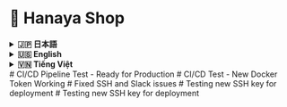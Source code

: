 # 🌸 Hanaya Shop

<details>
<summary><strong>🇯🇵 日本語</strong></summary>

## 目次

-   [🔗 リンク](#links-jp)
-   [🛠️ インストール/セットアップのご案内](#install-jp)
-   [概要](#overview-jp)
-   [🎯 プロジェクト目的](#goals-jp)
-   [🌟 機能](#features-jp)
    -   [👤 顧客向け](#customers-jp)
    -   [🛠️ 管理者向け](#admin-section)
-   [🛠️ 技術スタック](#tech-jp)
    -   [💡 ハイライトと実運用効果](#highlights-jp)
-   [🗂️ ディレクトリ構成](#structure-jp)
-   [🚀 今後の改善点](#future-jp)

## 🔗 リンク <a id="links-jp"></a>

-   ウェブサイト: [Hanaya Shop](http://hanayashop.com)
-   デモ動画: [YouTube デモ](https://youtu.be/MLeE64xe4O0)

## 🎯 テスト用アカウント <a id="test-accounts-jp"></a>

**Hanaya Shopを登録前に体験してみてください！** 以下のテストアカウントを使用して、新しいアカウントを作成することなく、すべての顧客向け機能を完全無料でお試しいただけます。

| メールアドレス              | パスワード   | 備考                    |
|-----------------------------|-------------|------------------------|
| testuser0@gmail.com         | 123456789   | 完全無料でご利用可能      |
| testuser1@gmail.com         | 123456789   | 全機能をお試しできます    |
| testuser2@gmail.com         | 123456789   | お気軽にご体験ください    |
| testuser3@gmail.com         | 123456789   | 安心してご利用ください    |
| testuser4@gmail.com         | 123456789   | すべて無料です          |
| testuser5@gmail.com         | 123456789   | ご自由にお使いください    |
| testuser6@gmail.com         | 123456789   | 制限なくご利用可能      |
| testuser7@gmail.com         | 123456789   | 気軽にお試しください      |
| testuser8@gmail.com         | 123456789   | 完全フリーアクセス      |
| testuser9@gmail.com         | 123456789   | 無料体験アカウント      |

💡 **使用方法**: ログインページでいずれかのアカウントでログインし、商品閲覧・購入・チャットボット・多言語切替など、顧客向け機能を自由にお試しください。

## 🛠️ インストール/セットアップのご案内 <a id="install-jp"></a>

-   本番環境（Production）: [DEPLOYMENT_GUIDE.md](./%23GUIDE/DEPLOYMENT_GUIDE.md)
-   開発環境（Developing）: [README_DEV.md](./%23GUIDE/README_DEV.md)

![Hanaya Shop Hero Banner](.github/images/jp/hero-banner.png)
<div align="center">

_メインページのイメージ_

</div>

## 概要 <a id="overview-jp"></a>

ベトナムでは、特に祝祭期に、鮮度が短い花が売れ残り、価値を生む前に廃棄されてしまう課題が存在します。販売機会の逸失と需要とのミスマッチが、事業者の損失と社会的な無駄を生み出しています。

**Hanaya Shop**は、この「もったいない」をテクノロジーで減らすために生まれたオンライン・フラワーショップです。販売者の露出を広げ、顧客との接点を増やし、最適なタイミングで最適な顧客に花を届ける——そのためのプロダクトとして設計されています。直感的なUI/UX、堅牢な在庫・注文・決済ドメイン、運用に耐える管理機能を備え、将来的には販売者と顧客のマッチングをさらに高度化して、廃棄ゼロに近づけることを目指します。

<div align="center">
<img src=".github/images/all/trash1.png" alt="poor flower" width="800"/>

_花の廃棄問題の実態_

</div>

---

## 🎯 プロジェクト目的 <a id="goals-jp"></a>

-   現実の課題（廃棄）に向き合い、販売機会と需要のマッチングを最適化する
-   花屋向けにシンプルで拡張性の高いECプラットフォームを提供し、導入/運用コストを下げる
-   在庫・注文・決済の業務を安全に自動化し、人的ミスを減らす
-   管理者ダッシュボードで売上・在庫・人気商品などを可視化し、意思決定を高速化する
-   将来的な外部連携（決済、地図、通知、レコメンド）に備えた拡張性を確保する

---

## 🌟 機能 <a id="features-jp"></a>

### 👤 顧客向け <a id="customers-jp"></a>

-   商品一覧・詳細、カテゴリ/用途/価格のフィルタリング
-   ベストセラーや特価商品のハイライト表示
-   カート、注文作成、購入履歴
-   多言語切替（日本語/英語/ベトナム語）
-   注文ステータスに応じたメール通知
-   チャットボットによる購買サポート
-   直感的な住所選択（地図API連携）
-   多様な決済手段（代金引換、銀行カード、PayPal）

<div align="center">

<img src=".github/images/jp/customer-features.png" alt="Customer Features Screenshot" width="850"/>

<img src=".github/images/jp/customer-features2.png" alt="Customer Features Screenshot" width="850"/>
<img src=".github/images/jp/customer-features3.png" alt="Customer Features Screenshot" width="850"/>

</div>

### 🛠️ 管理者向け <a id="admin-section"></a>

-   商品カテゴリ・商品 CRUD（表示/非表示切替含む）
-   注文の承認/キャンセル/ステータス更新、効率的な処理 UI
-   在庫監視（売り切れ/閾値接近の把握）
-   月次売上などのダッシュボード指標・統計
-   顧客管理、購入傾向の把握

<div align="center">

<img src=".github/images/jp/admin-dashboard.png" alt="Admin Dashboard Screenshot" width="850"/>

<img src=".github/images/jp/order.png" alt="Admin Dashboard Screenshot" width="850"/>

</div>

---

## 🛠️ 技術スタック <a id="tech-jp"></a>

| 技術           | 目的                           |
| -------------- | ------------------------------ |
| PHP 8.2        | バックエンド開発               |
| Laravel 12.2   | PHP バックエンドフレームワーク |
| JavaScript     | フロントエンド開発             |
| Vite           | 高速フロントエンドビルド       |
| Blade          | サーバーサイド UI テンプレート |
| Tailwind CSS   | UI デザイン                    |
| TinyMCE        | リッチテキストエディタ         |
| MySQL          | データベース                   |
| Redis          | キャッシュ・キュー             |
| nginx          | Web サーバー                   |
| Docker Compose | パッケージ化・デプロイ         |

### 💡 ハイライトと実運用効果（Highlights & Impact） <a id="highlights-jp"></a>

-   Docker Compose: 環境差異を排除し、1コマンドで導入。本番更新はイメージ差し替えで安全・迅速。
-   SSR + Tailwind: 初期表示が速くSEOに有利。離脱率を抑制し、コンバージョン改善。
-   キュー（Redis）: メール通知や重い処理を非同期化し、応答速度を安定化。
-   チャットボット: 購入前の疑問解消を自動化し、カゴ落ちを削減。
-   TinyMCE: 記事/販促の表現力向上で集客を強化。
-   複数決済（代金引換・カード・PayPal）: 決済ハードルを下げ、成約率を向上。

<div align="center">
<img src=".github/images/all/performance.png" alt="pagespeed.web.dev" width="850"/>

_pagespeed.web.dev_

<img src=".github/images/all/performance2.png" alt="webpagetest.org" width="850"/>

_webpagetest.org_

**_システムパフォーマンス指標_**

</div>

---

## 🗂️ ディレクトリ構成 <a id="structure-jp"></a>

```bash
hanaya-shop/
├── app/                # コントローラー、モデル、サービス
│   ├── Console/        # Artisanコマンド
│   ├── Http/           # コントローラー、ミドルウェア、リクエスト
│   ├── Models/         # モデル
│   ├── Notifications/  # 通知
│   ├── Providers/      # サービスプロバイダー
│   ├── Services/       # サービスクラス
│   └── View/           # Bladeコンポーネント
├── bootstrap/          # Laravel初期化
│   └── cache/          # キャッシュ
├── config/             # システム設定
├── database/           # マイグレーション・シーダー・ファクトリー
│   ├── factories/
│   ├── migrations/
│   ├── seeders/
│   └── sql/
├── public/             # 画像・エントリポイント
│   ├── build/
│   ├── fixed_resources/
│   ├── images/
│   └── js/
├── resources/          # CSS・JS・Bladeテンプレート・言語
│   ├── css/
│   ├── js/
│   ├── lang/
│   └── views/
├── routes/             # Web/APIルーティング
│   ├── admin.php
│   ├── auth.php
│   ├── console.php
│   ├── user.php
│   └── web.php
├── storage/            # アップロード・ログ
│   ├── framework/
│   └── logs/
├── tests/              # ユニット・機能テスト
│   ├── Feature/
│   └── Unit/
├── Dockerfile          # Docker設定
├── docker-compose.yml  # Docker環境構築
└── README.md           # ドキュメント
```

## 🚀 今後の改善点 <a id="future-jp"></a>

### I. インフラストラクチャと展開の強化

1. **クラウドインフラのアップグレード**
   - **目的**: AWSまたはAzureサービスを使用してプロジェクトを展開し、スケーラビリティと統合サービスを活用する
   - **現状**: 現在はContaboサービスを使用しており、スケーラビリティが限られている

2. **CI/CDの自動化**
   - **目的**: ソースコード変更時に自動的にデプロイするCI/CDプロセスを強化し、展開時間を短縮
   - **現状**: 基本的なデプロイスクリプトはあるが、自動化されたパイプラインはない

3. **セキュリティ強化**
   - **目的**: SSL証明書を追加し、HTTPSを実装してユーザーセキュリティを向上
   - **現状**: 証明書の基本的な構造は存在するが完全には実装されていない

### II. ユーザーエクスペリエンスの向上

4. **AI強化型チャットボット**
   - **目的**: ChatGPT APIを使用してチャットボットを改良し、よりスマートな応答とユーザーの説明から商品を推薦する機能を実現
   - **現状**: 事前定義されたシナリオに基づく基本的なチャットボットが存在

5. **地図APIの統合**
   - **目的**: Maps APIを追加して、顧客と配送スタッフが正確に位置を特定できるようにする
   - **現状**: 地図連携は実装されていない

6. **インタラクティブ機能**
   - **目的**: ショート動画、ミニゲーム、クーポンを追加して、買い物中のエンゲージメントを高める
   - **現状**: これらのインタラクティブ機能はまだ実装されていない

7. **注文追跡の強化**
   - **目的**: 注文追跡機能と配送スタッフ向け追跡ページを追加
   - **現状**: 詳細な追跡なしの基本的な注文管理が存在

### III. 管理・運用の改善

8. **管理者向け静的コンテンツ管理**
   - **目的**: fixed-resources内の画像やテキストを管理するための管理ページを追加し、コンテンツ編集を容易にする
   - **現状**: 静的リソースは`public/fixed_resources`に保存されているが、管理インターフェースがない

9. **動的コンテンツの多言語対応**
   - **目的**: データベースに保存されているコンテンツに対する多言語機能を開発
   - **現状**: 現在は静的コンテンツのみが複数言語に対応

10. **商品分類のためのOOP適用**
    - **目的**: 商品タイプをより良く管理するためにOOPでコードアーキテクチャを改善
    - **現状**: 商品モデルの構造は存在するが階層的な実装はされていない

### IV. ビジネスと拡張の改善

11. **実際の決済連携**
    - **目的**: 銀行や電子ウォレットと連携して実際の決済処理を行う
    - **現状**: PaymentServiceの構造は存在するが、実際の決済ゲートウェイとの連携はない

12. **マーケットプレイス展開**
    - **目的**: 単一ショップではなく、複数の出店者を持つEコマースプラットフォームに発展
    - **現状**: 現在は単一店舗モデルとして運営

---

</details>

<details>
<summary><strong>🇺🇸 English</strong></summary>

## Table of Contents

-   [🔗 Links](#links-en)
-   [🛠️ Installation / Setup](#install-en)
-   [Overview](#overview-en)
-   [🎯 Project Goals](#goals-en)
-   [🌟 Features](#features-en)
    -   [👤 For Customers](#customers-en)
    -   [🛠️ For Admins](#admin-en)
-   [🛠️ Technologies Used](#tech-en)
    -   [💡 Highlights & Real-world Impact](#highlights-en)
-   [🗂️ Project Structure](#structure-en)
-   [🚀 Future Improvements](#future-en)

## 🔗 Links <a id="links-en"></a>

-   Website: [Hanaya Shop](http://hanayashop.com)
-   Demo video: [YouTube Demo](https://youtu.be/MLeE64xe4O0)

## 🎯 Test Accounts <a id="test-accounts-en"></a>

**Experience Hanaya Shop before registering!** Use one of the following test accounts to explore all customer features completely free without creating a new account.

| Email                      | Password    | Note                              |
|----------------------------|-------------|-----------------------------------|
| testuser0@gmail.com        | 123456789   | Completely free to use            |
| testuser1@gmail.com        | 123456789   | Try all features                  |
| testuser2@gmail.com        | 123456789   | Feel free to explore              |
| testuser3@gmail.com        | 123456789   | Safe to use                       |
| testuser4@gmail.com        | 123456789   | Everything is free                |
| testuser5@gmail.com        | 123456789   | Use freely                        |
| testuser6@gmail.com        | 123456789   | No restrictions                   |
| testuser7@gmail.com        | 123456789   | Casual testing welcome            |
| testuser8@gmail.com        | 123456789   | Full free access                  |
| testuser9@gmail.com        | 123456789   | Free trial account                |

💡 **How to use**: Log in with any of these accounts on the login page and freely explore all customer features such as browsing, purchasing, chatbot, and language switching.

## 🛠️ Installation / Setup <a id="install-en"></a>

-   Production guide: [DEPLOYMENT_GUIDE.md](./%23GUIDE/DEPLOYMENT_GUIDE.md)
-   Development guide: [README_DEV.md](./%23GUIDE/README_DEV.md)

![Hanaya Shop Hero Banner](.github/images/en/hero-banner.png)
<div align="center">

_Main page visualization_

</div>

## Overview <a id="overview-en"></a>

In Vietnam, especially during holidays, many fresh flowers are wasted because freshness is short and buyers are not reached in time. This mismatch between supply and demand hurts sellers and creates social waste.

**Hanaya Shop** is built to tackle this real problem. It expands exposure for sellers, increases buyer touchpoints, and helps every flower meet the right customer at the right time. With modern, intuitive UX, a reliable Laravel backend, SSR-first rendering, and a pragmatic domain model for inventory, orders, and payments, the platform is production-ready and designed to evolve toward smarter buyer–seller matching and near-zero waste.

<div align="center">
<img src=".github/images/all/trash1.png" alt="poor flower" width="800"/>

_Real-world image of flower waste problem_

</div>

---

## 🎯 Project Goals <a id="goals-en"></a>

-   Confront the real-world waste problem by improving the match between supply and demand
-   Offer a simple, extensible platform that lowers deployment and operating costs for flower shops
-   Automate inventory, ordering, and payments safely to reduce human error
-   Provide actionable insights via dashboards (revenue, stock, best-sellers) to speed decision-making
-   Keep the architecture open for future integrations (payments, maps, notifications, recommendations)

---

## 🌟 Features <a id="features-en"></a>

### 👤 For Customers <a id="customers-en"></a>

-   Product catalog and details with category/occasion/price filters
-   Best-seller and special-deal highlights
-   Cart, checkout, and order history
-   Multi-language switching (e.g., Japanese/English/Vietnamese)
-   Email notifications for order status updates
-   Chatbot assistance during browsing and checkout
-   Multiple payment options: Cash on Delivery (COD), bank card, PayPal

<div align="center">

<img src=".github/images/en/customer-features.png" alt="Customer Features Screenshot" width="850"/>

<img src=".github/images/en/customer-features2.png" alt="Customer Features Screenshot" width="850"/>
<img src=".github/images/en/customer-features3.png" alt="Customer Features Screenshot" width="850"/>

</div>

### 🛠️ For Admins <a id="admin-en"></a>

-   Category and product CRUD with visibility toggles
-   Efficient order processing (approve/cancel/update status)
-   Inventory monitoring (low-stock alerts)
-   KPIs and dashboards including monthly revenue tracking
-   Customer management and purchasing insights

<div align="center">

<img src=".github/images/en/admin-dashboard.png" alt="Admin Dashboard Screenshot" width="850"/>

<img src=".github/images/en/order.png" alt="Admin Dashboard Screenshot" width="850"/>

</div>

---

## 🛠️ Technologies Used <a id="tech-en"></a>

| Technology     | Purpose                  |
| -------------- | ------------------------ |
| PHP 8.2        | Backend programming      |
| Laravel 12.2   | PHP backend framework    |
| JavaScript     | Frontend programming     |
| Vite           | Fast frontend build tool |
| Blade          | Server-side UI templates |
| Tailwind CSS   | UI design                |
| TinyMCE        | Rich text editor         |
| MySQL          | Database                 |
| Redis          | Cache & queue            |
| nginx          | Web server               |
| Docker Compose | Packaging & deployment   |

### 💡 Highlights & Real-world Impact <a id="highlights-en"></a>

-   Docker Compose: One-command installs and safe, image-based production updates; eliminates environment drift.
-   SSR + Tailwind: Faster first paint and better SEO; reduces bounce and improves conversion.
-   Queues (Redis): Offloads email and heavy tasks; keeps requests fast and stable.
-   Chatbot: Automates pre-purchase Q&A; reduces cart abandonment.
-   TinyMCE: Better, richer promotional content; improves engagement.
-   Multiple payments (COD, bank card, PayPal): Lowers checkout friction; increases successful payments.

<div align="center">
<img src=".github/images/all/performance.png" alt="pagespeed.web.dev" width="850"/>

_pagespeed.web.dev_

<img src=".github/images/all/performance2.png" alt="webpagetest.org" width="850"/>

_webpagetest.org_

**_System performance metrics_**

</div>

---

## 🗂️ Project Structure <a id="structure-en"></a>

```bash
hanaya-shop/
├── app/                # Controllers, models, services
│   ├── Console/        # Artisan commands
│   ├── Http/           # Controllers, middleware, requests
│   ├── Models/         # Models
│   ├── Notifications/  # Notifications
│   ├── Providers/      # Service providers
│   ├── Services/       # Service classes
│   └── View/           # Blade components
├── bootstrap/          # Laravel initialization
│   └── cache/          # Cache
├── config/             # System configuration
├── database/           # Migrations, seeders, factories
│   ├── factories/
│   ├── migrations/
│   ├── seeders/
│   └── sql/
├── public/             # Images & entry point
│   ├── build/
│   ├── fixed_resources/
│   ├── images/
│   └── js/
├── resources/          # CSS, JS, Blade templates, languages
│   ├── css/
│   ├── js/
│   ├── lang/
│   └── views/
├── routes/             # Web/API routing
│   ├── admin.php
│   ├── auth.php
│   ├── console.php
│   ├── user.php
│   └── web.php
├── storage/            # Uploads, logs
│   ├── framework/
│   └── logs/
├── tests/              # Unit & feature tests
│   ├── Feature/
│   └── Unit/
├── Dockerfile          # Docker configuration
├── docker-compose.yml  # Docker setup
└── README.md           # Documentation
```

## 🚀 Future Improvements <a id="future-en"></a>

### I. Infrastructure & Deployment Enhancements

1. **Cloud Infrastructure Upgrade**
   - **Purpose**: Utilize AWS or Azure services for project deployment, leveraging scalability and integrated services
   - **Current Status**: Currently using Contabo services with limited scalability options

2. **Automated CI/CD**
   - **Purpose**: Enhance CI/CD process to automate deployment when source code changes, reducing deployment time
   - **Current Status**: Basic deployment scripts exist but without an automated pipeline

3. **Enhanced Security**
   - **Purpose**: Add SSL certificates and implement HTTPS for increased user security
   - **Current Status**: Basic structure for certificates exists but not fully implemented

### II. User Experience Improvements

4. **AI-Enhanced Chatbot**
   - **Purpose**: Improve the chatbot using ChatGPT API for smarter responses and product recommendations from user descriptions
   - **Current Status**: A basic chatbot exists that works on predefined scenarios

5. **Maps Integration**
   - **Purpose**: Add Maps API to help customers and delivery personnel accurately locate addresses
   - **Current Status**: No map integration implemented

6. **Interactive Features**
   - **Purpose**: Add short videos, mini-games, and vouchers to increase engagement during shopping
   - **Current Status**: These interactive features are not yet implemented

7. **Order Tracking Enhancement**
   - **Purpose**: Add order tracking functionality and a tracking page for delivery personnel
   - **Current Status**: Basic order management exists without detailed tracking

### III. Management & Operational Improvements

8. **Admin Static Content Management**
   - **Purpose**: Add a management page for Images and Text in fixed-resources to facilitate content editing
   - **Current Status**: Static resources are stored in `public/fixed_resources` but lack a management interface

9. **Multi-language for Dynamic Content**
   - **Purpose**: Develop multi-language capability for database-stored content
   - **Current Status**: Currently only static content supports multiple languages

10. **OOP for Product Classification**
    - **Purpose**: Improve code architecture with OOP to better manage product types
    - **Current Status**: Product model structure exists but without full hierarchical implementation

### IV. Business & Expansion Improvements

11. **Real Payment Integration**
    - **Purpose**: Integrate with banks and e-wallets for actual payment processing
    - **Current Status**: PaymentService structure exists but without real payment gateway integration

12. **Marketplace Expansion**
    - **Purpose**: Evolve into an e-commerce platform with multiple sellers instead of a single shop
    - **Current Status**: Currently operating as a single store model

---

</details>

<details>
<summary><strong>🇻🇳 Tiếng Việt</strong></summary>

## Mục lục

-   [🔗 Đường dẫn](#links-vi)
-   [🛠️ Hướng dẫn cài đặt / thiết lập](#install-vi)
-   [Giới thiệu](#overview-vi)
-   [🎯 Mục tiêu dự án](#goals-vi)
-   [🌟 Tính năng](#features-vi)
    -   [👤 Trang người dùng](#customers-vi)
    -   [🛠️ Trang quản trị](#admin-vi)
-   [🛠️ Công nghệ sử dụng](#tech-vi)
    -   [💡 Điểm nổi bật & Hiệu quả thực tế](#highlights-vi)
-   [🗂️ Cấu trúc dự án](#structure-vi)
-   [🚀 Cải tiến trong tương lai](#future-vi)

## 🔗 Đường dẫn <a id="links-vi"></a>

-   Trang web: [Hanaya Shop](http://hanayashop.com)
-   Video demo: [YouTube Demo](https://youtu.be/MLeE64xe4O0)

## 🎯 Tài khoản test <a id="test-accounts-vi"></a>

**Trải nghiệm Hanaya Shop trước khi đăng ký!** Sử dụng một trong những tài khoản test dưới đây để khám phá toàn bộ chức năng dành cho khách hàng hoàn toàn miễn phí mà không cần tạo tài khoản mới.

| Email                      | Mật khẩu    | Ghi chú                           |
|----------------------------|-------------|-----------------------------------|
| testuser0@gmail.com        | 123456789   | Hoàn toàn miễn phí sử dụng        |
| testuser1@gmail.com        | 123456789   | Thử tất cả tính năng              |
| testuser2@gmail.com        | 123456789   | Cứ thoải mái khám phá             |
| testuser3@gmail.com        | 123456789   | An toàn khi sử dụng               |
| testuser4@gmail.com        | 123456789   | Mọi thứ đều miễn phí              |
| testuser5@gmail.com        | 123456789   | Sử dụng tự do                     |
| testuser6@gmail.com        | 123456789   | Không có hạn chế                  |
| testuser7@gmail.com        | 123456789   | Thử nghiệm thoải mái              |
| testuser8@gmail.com        | 123456789   | Truy cập miễn phí đầy đủ          |
| testuser9@gmail.com        | 123456789   | Tài khoản thử nghiệm miễn phí     |

💡 **Cách sử dụng**: Đăng nhập bằng bất kỳ tài khoản nào trong số này trên trang đăng nhập và tự do khám phá các chức năng khách hàng như xem sản phẩm, mua hàng, chatbot, đổi ngôn ngữ.

## 🛠️ Hướng dẫn cài đặt / thiết lập <a id="install-vi"></a>

-   Production: [DEPLOYMENT_GUIDE.md](./%23GUIDE/DEPLOYMENT_GUIDE.md)
-   Developing: [README_DEV.md](./%23GUIDE/README_DEV.md)

![Hanaya Shop Hero Banner](.github/images/vi/hero-banner.png)
<div align="center">

_Hình ảnh trang chủ_

</div>

## Giới thiệu <a id="overview-vi"></a>

Ở Việt Nam, đặc biệt vào các dịp lễ Tết, rất nhiều bông hoa bị bỏ đi do thời gian tươi ngắn và người bán không kịp tiếp cận đúng khách hàng. Sự lệch pha giữa cung và cầu gây lãng phí xã hội và thiệt hại cho người bán.

**Hanaya Shop** được xây dựng để giải quyết vấn đề thực tế đó. Nền tảng giúp mở rộng mức độ hiển thị của cửa hàng, tăng điểm chạm với khách hàng, và đưa mỗi bông hoa đến đúng người, đúng thời điểm. Ứng dụng có UI/UX hiện đại, backend Laravel tin cậy, SSR nhanh, và mô hình nghiệp vụ thực tế cho tồn kho, đơn hàng, thanh toán. Tầm nhìn dài hạn là tăng cường kết nối người bán–người mua, tiến tới giảm thiểu hoa bị lãng phí đến mức thấp nhất.

<div align="center">
<img src=".github/images/all/trash1.png" alt="poor flower" width="800"/>

_Hình ảnh thực tế cho vấn đề hoa bị lãng phí_

</div>

---

## 🎯 Mục tiêu dự án <a id="goals-vi"></a>

-   Trực diện bài toán lãng phí bằng cách tối ưu kết nối cung–cầu và tăng chuyển đổi
-   Cung cấp nền tảng đơn giản, dễ mở rộng, giảm chi phí triển khai/vận hành cho cửa hàng
-   Tự động hóa an toàn các quy trình tồn kho, đặt hàng, thanh toán để giảm sai sót
-   Cung cấp dashboard số liệu (doanh thu, tồn kho, bán chạy) hỗ trợ quyết định nhanh
-   Mở đường cho tích hợp tương lai (thanh toán, bản đồ, thông báo, gợi ý sản phẩm)

---

## 🌟 Tính năng <a id="features-vi"></a>

### 👤 Trang người dùng <a id="customers-vi"></a>

-   Danh mục/chi tiết sản phẩm, lọc theo loại/dịp/giá
-   Nổi bật Best Seller, ưu đãi giảm giá mạnh
-   Giỏ hàng, đặt hàng, lịch sử mua
-   Đổi ngôn ngữ (Nhật/Anh/Việt)
-   Thông báo qua email theo trạng thái đơn hàng
-   Chatbot hỗ trợ tư vấn
-   Thanh toán đa dạng: Thanh toán khi nhận hàng (COD), thẻ ngân hàng, PayPal
<div align="center">

<img src=".github/images/vi/customer-features.png" alt="Customer Features Screenshot" width="850"/>

<img src=".github/images/vi/customer-features2.png" alt="Customer Features Screenshot" width="850"/>
<img src=".github/images/vi/customer-features3.png" alt="Customer Features Screenshot" width="850"/>

</div>

### 🛠️ Trang quản trị <a id="admin-vi"></a>

-   Quản lý danh mục, sản phẩm (CRUD, bật/tắt hiển thị)
-   Xử lý đơn hàng tiện lợi (duyệt/huỷ/cập nhật trạng thái)
-   Theo dõi tồn kho (cảnh báo sắp hết hàng)
-   Thống kê/KPI, theo dõi doanh thu hàng tháng
-   Quản lý khách hàng, phân tích hành vi mua

<div align="center">

<img src=".github/images/vi/admin-dashboard.png" alt="Admin Dashboard Screenshot" width="850"/>

<img src=".github/images/vi/order.png" alt="Admin Dashboard Screenshot" width="850"/>

</div>

---

## 🛠️ Công nghệ sử dụng <a id="tech-vi"></a>

| Công nghệ      | Mục đích sử dụng           |
| -------------- | -------------------------- |
| PHP 8.2        | Lập trình backend          |
| Laravel 12.2   | Framework backend PHP      |
| JavaScript     | Lập trình frontend         |
| Vite           | Build frontend nhanh       |
| Blade          | Giao diện phía server      |
| Tailwind CSS   | Thiết kế giao diện         |
| TinyMCE        | Soạn thảo văn bản nâng cao |
| MySQL          | Cơ sở dữ liệu              |
| Redis          | Cache & queue              |
| nginx          | Web server                 |
| Docker Compose | Đóng gói & triển khai      |

### 💡 Điểm nổi bật & Hiệu quả thực tế <a id="highlights-vi"></a>

-   Docker Compose: Cài đặt 1 lệnh, cập nhật an toàn bằng cách thay image; loại bỏ sai lệch môi trường.
-   SSR + Tailwind: Hiển thị đầu nhanh, tốt cho SEO; giảm bounce và tăng chuyển đổi.
-   Hàng đợi (Redis): Đẩy email và tác vụ nặng sang nền; giữ request nhanh và ổn định.
-   Chatbot: Tự động giải đáp trước khi mua; giảm tỷ lệ bỏ giỏ hàng.
-   TinyMCE: Nội dung tiếp thị giàu hình ảnh; tăng tương tác.
-   Thanh toán đa dạng (COD, thẻ ngân hàng, PayPal): Giảm ma sát khi checkout; tăng tỉ lệ thanh toán thành công.

<div align="center">
<img src=".github/images/all/performance.png" alt="pagespeed.web.dev" width="850"/>

_pagespeed.web.dev_

<img src=".github/images/all/performance2.png" alt="webpagetest.org" width="850"/>

_webpagetest.org_

**_Chỉ số hiệu suất hệ thống_**

</div>

---

## 🗂️ Cấu trúc dự án <a id="structure-vi"></a>

```bash
hanaya-shop/
├── app/                # Controller, model, service
│   ├── Console/        # Artisan command
│   ├── Http/           # Controller, middleware, request
│   ├── Models/         # Model
│   ├── Notifications/  # Notification
│   ├── Providers/      # Service provider
│   ├── Services/       # Service class
│   └── View/           # Blade component
├── bootstrap/          # Khởi tạo Laravel
│   └── cache/          # Cache
├── config/             # Cấu hình hệ thống
├── database/           # Migration, seeder, factory
│   ├── factories/
│   ├── migrations/
│   ├── seeders/
│   └── sql/
├── public/             # Hình ảnh, entry point
│   ├── build/
│   ├── fixed_resources/
│   ├── images/
│   └── js/
├── resources/          # CSS, JS, Blade template, ngôn ngữ
│   ├── css/
│   ├── js/
│   ├── lang/
│   └── views/
├── routes/             # Tuyến web/API
│   ├── admin.php
│   ├── auth.php
│   ├── console.php
│   ├── user.php
│   └── web.php
├── storage/            # Upload, log
│   ├── framework/
│   └── logs/
├── tests/              # Unit test & feature test
│   ├── Feature/
│   └── Unit/
├── Dockerfile          # Docker config
├── docker-compose.yml  # Docker setup
└── README.md           # Tài liệu dự án
```

## 🚀 Cải tiến trong tương lai <a id="future-vi"></a>

### I. Cải tiến hạ tầng và triển khai

1. **Nâng cấp hạ tầng đám mây**
   - **Mục đích**: Sử dụng dịch vụ của AWS hoặc Azure để triển khai dự án, tận dụng khả năng mở rộng và các dịch vụ tích hợp
   - **Hiện trạng**: Hiện đang sử dụng dịch vụ của Contabo với hạn chế về khả năng mở rộng

2. **CI/CD tự động hóa**
   - **Mục đích**: Cải tiến quy trình CI/CD để tự động hóa khi có thay đổi mã nguồn, giúp giảm thời gian triển khai
   - **Hiện trạng**: Đã có các script triển khai cơ bản nhưng chưa có pipeline tự động

3. **Bảo mật nâng cao**
   - **Mục đích**: Thêm chứng chỉ SSL và áp dụng HTTPS để tăng tính bảo mật cho người dùng
   - **Hiện trạng**: Đã có cấu trúc cơ bản cho chứng chỉ nhưng chưa triển khai đầy đủ

### II. Cải tiến trải nghiệm người dùng

4. **Nâng cao Chatbot với AI**
   - **Mục đích**: Cải tiến Chatbot sử dụng API của ChatGPT để trả lời thông minh hơn, có khả năng đề xuất sản phẩm từ mô tả của người dùng
   - **Hiện trạng**: Đã có chatbot đơn giản hoạt động dựa trên kịch bản cố định

5. **Tích hợp bản đồ**
   - **Mục đích**: Thêm API Maps giúp khách hàng và người giao dễ dàng xác định vị trí chính xác
   - **Hiện trạng**: Chưa triển khai tích hợp bản đồ

6. **Tăng tính tương tác**
   - **Mục đích**: Thêm short video, mini game, voucher để tăng sự hứng thú khi mua hàng
   - **Hiện trạng**: Chưa triển khai các tính năng tương tác này

7. **Cải tiến theo dõi đơn hàng**
   - **Mục đích**: Thêm chức năng theo dõi đơn hàng và trang theo dõi cho người giao hàng
   - **Hiện trạng**: Có quản lý đơn hàng cơ bản nhưng chưa có tracking chi tiết

### III. Cải tiến quản lý và vận hành

8. **Quản lý nội dung tĩnh cho admin**
   - **Mục đích**: Thêm trang quản lý Ảnh, Text trong fixed-resources bên Admin để dễ sửa đổi nội dung
   - **Hiện trạng**: Các tài nguyên tĩnh đã được lưu trong `public/fixed_resources` nhưng chưa có giao diện quản lý

9. **Đa ngôn ngữ cho dữ liệu động**
   - **Mục đích**: Phát triển khả năng đa ngôn ngữ cho cả nội dung được lưu trong cơ sở dữ liệu
   - **Hiện trạng**: Hiện chỉ hỗ trợ đa ngôn ngữ cho nội dung tĩnh

10. **Áp dụng OOP cho phân loại sản phẩm**
    - **Mục đích**: Cải tiến kiến trúc code theo hướng OOP để quản lý tốt hơn các loại mặt hàng
    - **Hiện trạng**: Đã có cấu trúc model sản phẩm nhưng chưa phân cấp đầy đủ

### IV. Cải tiến kinh doanh và mở rộng

11. **Tích hợp thanh toán thực tế**
    - **Mục đích**: Liên kết với ngân hàng, ví điện tử để có hệ thống thanh toán thực tế
    - **Hiện trạng**: Đã có PaymentService nhưng chưa tích hợp với dịch vụ thanh toán thật

12. **Mở rộng thành marketplace**
    - **Mục đích**: Phát triển thành sàn thương mại điện tử với nhiều người bán thay vì một cửa hàng đơn lẻ
    - **Hiện trạng**: Hiện đang vận hành theo mô hình cửa hàng đơn

---

</details>
#   C I / C D   P i p e l i n e   T e s t   -   R e a d y   f o r   P r o d u c t i o n 
 
 #   C I / C D   T e s t   -   N e w   D o c k e r   T o k e n   W o r k i n g 
 
 #   F i x e d   S S H   a n d   S l a c k   i s s u e s 
 
 #   T e s t i n g   n e w   S S H   k e y   f o r   d e p l o y m e n t 
 
 #   T e s t i n g   n e w   S S H   k e y   f o r   d e p l o y m e n t 
 
 